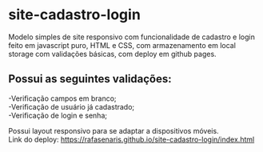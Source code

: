 # site-cadastro-login
Modelo simples de site responsivo com funcionalidade de cadastro e login feito em javascript puro, HTML e CSS, com armazenamento em local storage com validações básicas, com deploy em github pages.

Possui as seguintes validações:
-
-Verificação campos em branco;<br>
-Verificação de usuário já cadastrado;<br>
-Verificação de login e senha;<br>

Possui layout responsivo para se adaptar a dispositivos móveis.<br>
Link do deploy: https://rafasenaris.github.io/site-cadastro-login/index.html

